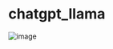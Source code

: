 # chatgpt_llama
![image](https://github.com/Priyojit02/chatgpt_llama/assets/138701415/ccff4c1d-dbfd-4b42-9aa1-236df98e8331)
